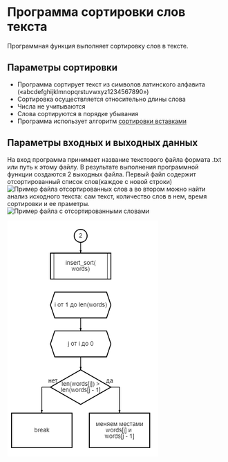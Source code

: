 # Программа сортировки слов текста
Программная функция выполняет сортировку слов в тексте.
## Параметры сортировки
  * Программа сортирует текст из символов латинского алфавита («abcdefghijklmnopqrstuvwxyz1234567890») 
  * Сортировка осуществляется относительно длины слова
  * Числа не учитываются
  * Слова сортируются в порядке убывания 
  * Программа использует алгоритм [сортировки вставками](https://youtu.be/a4IQKxDyR6s)

## Параметры входных и выходных данных
На вход программа принимает название текстового файла формата .txt или путь к этому файлу. 
В результате выполнения программной функции создаются 2 выходных файла.
Первый файл содержит отсортированный список слов(каждое с новой строки)
![Пример файла отсортированных слов]()
а во втором можно найти анализ исходного текста: сам текст, количество слов в нем, время сортировки и ее праметры.
 ![Пример файла с отсортированными словами](C:\\User\\Софья\\Pictures\\Screenshots\\(320).png)


![Блок-схема алгоритма сортировки вставками](https://github.com/pasoffy/practice_suai/blob/main/diagram%20(24).png)
